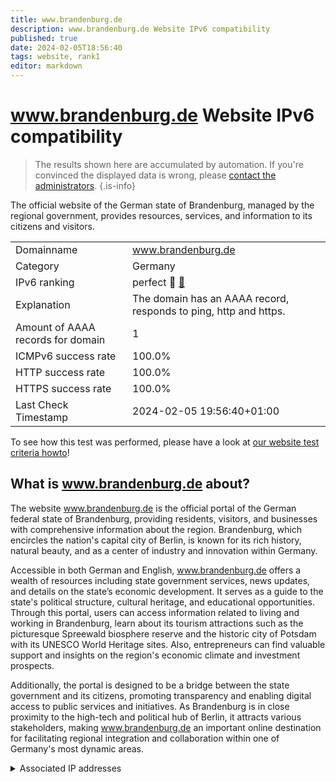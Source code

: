 ```yaml
---
title: www.brandenburg.de
description: www.brandenburg.de Website IPv6 compatibility
published: true
date: 2024-02-05T18:56:40
tags: website, rank1
editor: markdown
---
```


# www.brandenburg.de Website IPv6 compatibility

> The results shown here are accumulated by automation. If you're convinced the displayed data is wrong, please [contact the administrators](/howto/chat). 
{.is-info}

The official website of the German state of Brandenburg, managed by the regional government, provides resources, services, and information to its citizens and visitors.


|   |   |
| - | - |
| Domainname | www.brandenburg.de
| Category | Germany |
| IPv6 ranking | perfect :1st_place_medal: [🔗](/howto/ranking) |
| Explanation | The domain has an AAAA record, responds to ping, http and https. |
| Amount of AAAA records for domain | 1 |
| ICMPv6 success rate | 100.0%|
| HTTP success rate | 100.0% |
| HTTPS success rate | 100.0% |
| Last Check Timestamp | 2024-02-05 19:56:40+01:00 |

To see how this test was performed, please have a look at [our website test criteria howto](/howto/testcriteria/website)!


## What is www.brandenburg.de about?
The website www.brandenburg.de is the official portal of the German federal state of Brandenburg, providing residents, visitors, and businesses with comprehensive information about the region. Brandenburg, which encircles the nation's capital city of Berlin, is known for its rich history, natural beauty, and as a center of industry and innovation within Germany.

Accessible in both German and English, www.brandenburg.de offers a wealth of resources including state government services, news updates, and details on the state’s economic development. It serves as a guide to the state's political structure, cultural heritage, and educational opportunities. Through this portal, users can access information related to living and working in Brandenburg, learn about its tourism attractions such as the picturesque Spreewald biosphere reserve and the historic city of Potsdam with its UNESCO World Heritage sites. Also, entrepreneurs can find valuable support and insights on the region's economic climate and investment prospects.

Additionally, the portal is designed to be a bridge between the state government and its citizens, promoting transparency and enabling digital access to public services and initiatives. As Brandenburg is in close proximity to the high-tech and political hub of Berlin, it attracts various stakeholders, making www.brandenburg.de an important online destination for facilitating regional integration and collaboration within one of Germany's most dynamic areas.



<details>
<summary>Associated IP addresses</summary>

2001:638:81a::2

</details>

